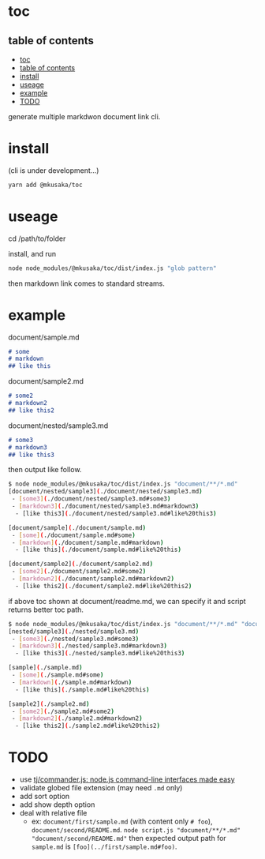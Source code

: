# toc
## table of contents
 - [toc](#toc)
  - [table of contents](#table%20of%20contents)
 - [install](#install)
 - [useage](#useage)
 - [example](#example)
 - [TODO](#TODO)

generate multiple markdwon document link cli.

# install

(cli is under development...)
```bash
yarn add @mkusaka/toc
```

# useage
cd /path/to/folder

install, and run

```bash
node node_modules/@mkusaka/toc/dist/index.js "glob pattern"
```

then markdown link comes to standard streams.

# example
document/sample.md

```md
# some
# markdown
## like this
```

document/sample2.md

```md
# some2
# markdown2
## like this2
```

document/nested/sample3.md

```md
# some3
# markdown3
## like this3
```

then output like follow.
```bash
$ node node_modules/@mkusaka/toc/dist/index.js "document/**/*.md"
[document/nested/sample3](./document/nested/sample3.md)
 - [some3](./document/nested/sample3.md#some3)
 - [markdown3](./document/nested/sample3.md#markdown3)
  - [like this3](./document/nested/sample3.md#like%20this3)

[document/sample](./document/sample.md)
 - [some](./document/sample.md#some)
 - [markdown](./document/sample.md#markdown)
  - [like this](./document/sample.md#like%20this)

[document/sample2](./document/sample2.md)
 - [some2](./document/sample2.md#some2)
 - [markdown2](./document/sample2.md#markdown2)
  - [like this2](./document/sample2.md#like%20this2)
```

if above toc shown at document/readme.md, we can specify it and script returns better toc path.

```bash
$ node node_modules/@mkusaka/toc/dist/index.js "document/**/*.md" "document/README.md"
[nested/sample3](./nested/sample3.md)
 - [some3](./nested/sample3.md#some3)
 - [markdown3](./nested/sample3.md#markdown3)
  - [like this3](./nested/sample3.md#like%20this3)

[sample](./sample.md)
 - [some](./sample.md#some)
 - [markdown](./sample.md#markdown)
  - [like this](./sample.md#like%20this)

[sample2](./sample2.md)
 - [some2](./sample2.md#some2)
 - [markdown2](./sample2.md#markdown2)
  - [like this2](./sample2.md#like%20this2)
```

# TODO
- use [tj/commander.js: node.js command-line interfaces made easy](https://github.com/tj/commander.js/)
- validate globed file extension (may need `.md` only)
- add sort option
- add show depth option
- deal with relative file
  - ex: `document/first/sample.md` (with content only `# foo`), `document/second/README.md`. `node script.js "document/**/*.md" "document/second/README.md"` then expected output path for `sample.md` is `[foo](../first/sample.md#foo)`.
